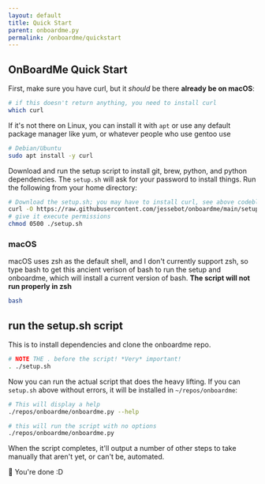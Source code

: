 ```yaml
---
layout: default
title: Quick Start
parent: onboardme.py
permalink: /onboardme/quickstart
---
```


## OnBoardMe Quick Start

First, make sure you have curl, but it *should* be there **already be on macOS**:

```bash
# if this doesn't return anything, you need to install curl
which curl
```
If it's not there on Linux, you can install it with `apt` or use any default package manager like yum, or whatever people who use gentoo use

```bash
# Debian/Ubuntu
sudo apt install -y curl
```
Download and run the setup script to install git, brew, python, and python dependencies. The `setup.sh` will ask for your password to install things. Run the following from your home directory:

```zsh
# Download the setup.sh; you may have to install curl, see above codeblock
curl -O https://raw.githubusercontent.com/jessebot/onboardme/main/setup.sh
# give it execute permissions
chmod 0500 ./setup.sh
```

### macOS
macOS uses zsh as the default shell, and I don't currently support zsh, so type bash to get this ancient verison of bash to run the setup and onboardme, which will install a current version of bash. **The script will not run properly in zsh**

```bash
bash
```
## run the setup.sh script
This is to install dependencies and clone the onboardme repo.

```bash
# NOTE THE . before the script! *Very* important!
. ./setup.sh
```

Now you can run the actual script that does the heavy lifting. If you can `setup.sh` above without errors, it will be installed in `~/repos/onboardme`:

```bash
# This will display a help
./repos/onboardme/onboardme.py --help

# this will run the script with no options
./repos/onboardme/onboardme.py
```

When the script completes, it'll output a number of other steps to take manually that aren't yet, or can't be, automated.

:partying_face: You're done :D
